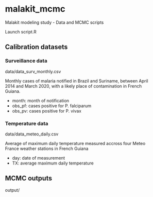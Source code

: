 # malakit_mcmc
Malakit modeling study - Data and MCMC scripts

Launch script.R

## Calibration datasets
### Surveillance data
data/data_surv_monthly.csv  

Monthly cases of malaria notified in Brazil and Suriname, between April 2014 and March 2020, with a likely place of contamination in French Guiana. 
* month: month of notification
* obs_pf: cases positive for P. falciparum
* obs_pv: cases positive for P. vivax

### Temperature data
data/data_meteo_daily.csv

Average of maximum daily temperature measured accross four Meteo France weather stations in French Guiana
* day: date of measurement
* TX: average maximum daily temperature


## MCMC outputs
output/
